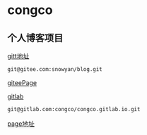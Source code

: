 # congco

## 个人博客项目

[gitt地址](https://gitee.com/snowyan/blog)

```bash
git@gitee.com:snowyan/blog.git
```

[giteePage](https://snowyan.gitee.io/)

[gitlab](https://gitlab.com/congco/congco.gitlab.io)

```bash
git@gitlab.com:congco/congco.gitlab.io.git
```

[page地址](https://congco.gitlab.io)